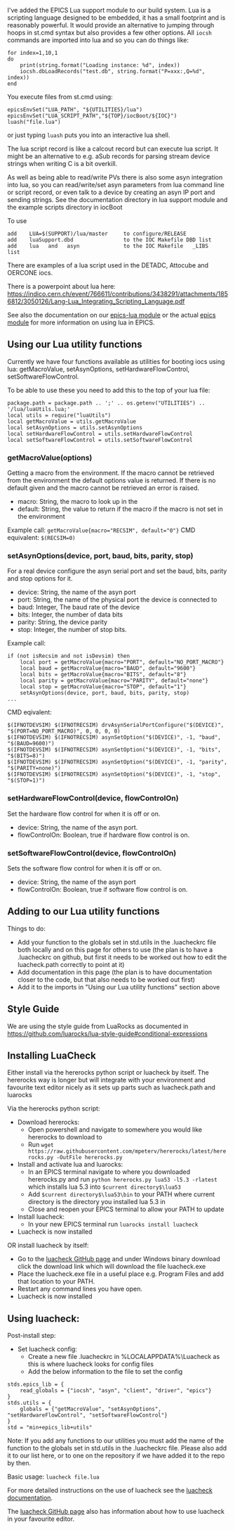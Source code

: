 I've added the EPICS Lua support module to our build system. Lua is a scripting language
designed to be embedded, it has a small footprint and is reasonably powerful. It would
provide an alternative to jumping through hoops in st.cmd syntax but also provides a 
few other options. All `iocsh` commands are imported into lua and so you can do things
like:

```
for index=1,10,1
do
    print(string.format("Loading instance: %d", index))
    iocsh.dbLoadRecords("test.db", string.format("P=xxx:,Q=%d", index))
end
```

You execute files from st.cmd using:

```
epicsEnvSet("LUA_PATH", "${UTILITIES}/lua")
epicsEnvSet("LUA_SCRIPT_PATH","${TOP}/iocBoot/${IOC}")
luash("file.lua")
```

or just typing `luash` puts you into an interactive lua shell.

The lua script record is like a calcout record but can execute lua script. It might be
an alternative to e.g. aSub records for parsing stream device strings when writing C is 
a bit overkill.

As well as being able to read/write PVs there is also some asyn integration into lua, 
so you can read/write/set asyn parameters 
from lua command line or script record, or even talk to a device by creating an asyn IP port
and sending strings. See the documentation directory in lua support module  and the 
example scripts directory in iocBoot

To use 
  
```
add    LUA=$(SUPPORT)/lua/master     to configure/RELEASE
add    luaSupport.dbd                to the IOC Makefile DBD list
add    lua   and   asyn              to the IOC Makefile   _LIBS    list
```

There are examples of a lua script used in the DETADC, Attocube and OERCONE iocs.

There is a powerpoint about lua here: https://indico.cern.ch/event/766611/contributions/3438291/attachments/1856812/3050126/Lang-Lua_Integrating_Scripting_Language.pdf

See also the documentation on our [epics-lua module](https://github.com/ISISComputingGroup/EPICS-lua) or the actual [epics module](https://github.com/epics-modules/lua) for more information on using lua in EPICS.

## Using our Lua utility functions

Currently we have four functions available as utilities for booting iocs using lua: getMacroValue, setAsynOptions, setHardwareFlowControl, setSoftwareFlowControl.

To be able to use these you need to add this to the top of your lua file:

```
package.path = package.path .. ';' .. os.getenv("UTILITIES") .. '/lua/luaUtils.lua;'
local utils = require("luaUtils")
local getMacroValue = utils.getMacroValue
local setAsynOptions = utils.setAsynOptions
local setHardwareFlowControl = utils.setHardwareFlowControl
local setSoftwareFlowControl = utils.setSoftwareFlowControl
```
### getMacroValue(options)

Getting a macro from the environment. If the macro cannot be retrieved from the environment the default options value is returned. If there is no default given and the macro cannot be retrieved an error is raised.

- macro: String, the macro to look up in the 
- default: String, the value to return if the macro if the macro is not set in the environment

Example call: `getMacroValue{macro="RECSIM", default="0"}`
CMD equivalent: `$(RECSIM=0)`

### setAsynOptions(device, port, baud, bits, parity, stop)

For a real device configure the asyn serial port and set the baud, bits, parity and stop options for it.

- device: String, the name of the asyn port
- port: String, the name of the physical port the device is connected to
- baud: Integer, The baud rate of the device
- bits: Integer, the number of data bits
- parity: String, the device parity
- stop: Integer, the number of stop bits.

Example call: 
```
if (not isRecsim and not isDevsim) then
    local port = getMacroValue{macro="PORT", default="NO_PORT_MACRO"}
    local baud = getMacroValue{macro="BAUD", default="9600"}
    local bits = getMacroValue{macro="BITS", default="8"}
    local parity = getMacroValue{macro="PARITY", default="none"}
    local stop = getMacroValue{macro="STOP", default="1"}
    setAsynOptions(device, port, baud, bits, parity, stop)
...
```

CMD eqivalent: 
```
$(IFNOTDEVSIM) $(IFNOTRECSIM) drvAsynSerialPortConfigure("$(DEVICE)", "$(PORT=NO_PORT_MACRO)", 0, 0, 0, 0)
$(IFNOTDEVSIM) $(IFNOTRECSIM) asynSetOption("$(DEVICE)", -1, "baud", "$(BAUD=9600)")
$(IFNOTDEVSIM) $(IFNOTRECSIM) asynSetOption("$(DEVICE)", -1, "bits", "$(BITS=8)")
$(IFNOTDEVSIM) $(IFNOTRECSIM) asynSetOption("$(DEVICE)", -1, "parity", "$(PARITY=none)")
$(IFNOTDEVSIM) $(IFNOTRECSIM) asynSetOption("$(DEVICE)", -1, "stop", "$(STOP=1)")
```

### setHardwareFlowControl(device, flowControlOn)

Set the hardware flow control for when it is off or on. 

- device: String, the name of the asyn port.
- flowControlOn: Boolean, true if hardware flow control is on.

### setSoftwareFlowControl(device, flowControlOn)

Sets the software flow control for when it is off or on.

- device: String, the name of the asyn port
- flowControlOn: Boolean, true if software flow control is on.

## Adding to our Lua utility functions

Things to do:
- Add your function to the globals set in std.utils in the .luacheckrc file both locally and on this page for others to use (the plan is to have a .luacheckrc on github, but first it needs to be worked out how to edit the luacheck.path correctly to point at it)
- Add documentation in this page (the plan is to have documentation closer to the code, but that also needs to be worked out first)
- Add it to the imports in "Using our Lua utility functions" section above

## Style Guide

We are using the style guide from LuaRocks as documented in https://github.com/luarocks/lua-style-guide#conditional-expressions

## Installing LuaCheck

Either install via the hererocks python script or luacheck by itself. The hererocks way is longer but will integrate with your environment and favourite text editor nicely as it sets up parts such as luacheck.path and luarocks 

Via the hererocks python script:
- Download hererocks:
    - Open powershell and navigate to somewhere you would like hererocks to download to
    - Run `wget https://raw.githubusercontent.com/mpeterv/hererocks/latest/hererocks.py -OutFile hererocks.py`
- Install and activate lua and luarocks:
    - In an EPICS terminal navigate to where you downloaded hererocks.py and run `python hererocks.py lua53 -l5.3 -rlatest` which installs lua 5.3 into `$current directory$\lua53`
    - Add `$current directory$\lua53\bin` to your PATH where current directory is the directory you installed lua 5.3 in
    - Close and reopen your EPICS terminal to allow your PATH to update
- Install luacheck:
    - In your new EPICS terminal run `luarocks install luacheck`
- Luacheck is now installed

OR install luacheck by itself:
- Go to the [luacheck GitHub page](https://github.com/mpeterv/luacheck/tree/76bb56736702e8651537b2a9c10ae55ab7dc1d5d) and under Windows binary download click the download link which will download the file luacheck.exe
- Place the luacheck.exe file in a useful place e.g. Program Files and add that location to your PATH.
- Restart any command lines you have open.
- Luacheck is now installed

## Using luacheck:

Post-install step:
- Set luacheck config:
    - Create a new file .luacheckrc in %LOCALAPPDATA%\Luacheck as this is where luacheck looks for config files
    - Add the below information to the file to set the config
```
stds.epics_lib = {
    read_globals = {"iocsh", "asyn", "client", "driver", "epics"}
}
stds.utils = {
    globals = {"getMacroValue", "setAsynOptions", "setHardwareFlowControl", "setSoftwareFlowControl"}
}
std = "min+epics_lib+utils"
```

Note: If you add any functions to our utilities you must add the name of the function to the globals set in std.utils in the .luacheckrc file. Please also add it to our list here, or to one on the repository if we have added it to the repo by then.

Basic usage: `luacheck file.lua`

For more detailed instructions on the use of luacheck see the [luacheck documentation](https://luacheck.readthedocs.io/en/stable/).

The [luacheck GitHub page](https://github.com/mpeterv/luacheck/tree/76bb56736702e8651537b2a9c10ae55ab7dc1d5d) also has information about how to use luacheck in your favourite editor.